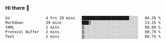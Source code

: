 ### Hi there 👋

<!--
**yeya24/yeya24** is a ✨ _special_ ✨ repository because its `README.md` (this file) appears on your GitHub profile.

Here are some ideas to get you started:

- 🔭 I’m currently working on ...
- 🌱 I’m currently learning ...
- 👯 I’m looking to collaborate on ...
- 🤔 I’m looking for help with ...
- 💬 Ask me about ...
- 📫 How to reach me: ...
- 😄 Pronouns: ...
- ⚡ Fun fact: ...
-->

<!--START_SECTION:waka-->

```txt
Go                4 hrs 10 mins   █████████████████████░░░░   84.36 %
Markdown          39 mins         ███▒░░░░░░░░░░░░░░░░░░░░░   13.15 %
YAML              2 mins          ▒░░░░░░░░░░░░░░░░░░░░░░░░   00.89 %
Protocol Buffer   2 mins          ▒░░░░░░░░░░░░░░░░░░░░░░░░   00.79 %
Text              2 mins          ▒░░░░░░░░░░░░░░░░░░░░░░░░   00.75 %
```

<!--END_SECTION:waka-->
